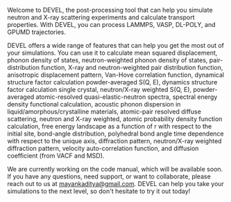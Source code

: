 Welcome to DEVEL, the post-processing tool that can help you simulate neutron and X-ray scattering experiments and calculate transport properties. With DEVEL, you can process LAMMPS, VASP, DL-POLY, and GPUMD trajectories. 

DEVEL offers a wide range of features that can help you get the most out of your simulations. You can use it to calculate mean squared displacement, phonon density of states, neutron-weighted phonon density of states, pair-distribution function, X-ray and neutron-weighted pair distribution function, anisotropic displacement pattern, Van-Hove correlation function, dynamical structure factor calculation powder-averaged S(Q, E), dynamics structure factor calculation single crystal, neutron/X-ray weighted S(Q, E), powder-averaged atomic-resolved quasi-elastic-neutron spectra, spectral energy density functional calculation, acoustic phonon dispersion in liquid/amorphous/crystalline materials, atomic-pair resolved diffuse scattering, neutron and X-ray weighted, atomic probability density function calculation, free energy landscape as a function of r with respect to the initial site, bond-angle distribution, polyhedral bond angle time dependence with respect to the unique axis, diffraction pattern, neutron/X-ray weighted diffraction pattern, velocity auto-correlation function, and diffusion coefficient (from VACF and MSD).

We are currently working on the code manual, which will be available soon. If you have any questions, need support, or want to collaborate, please reach out to us at mayankaditya@gmail.com. DEVEL can help you take your simulations to the next level, so don't hesitate to try it out today!
